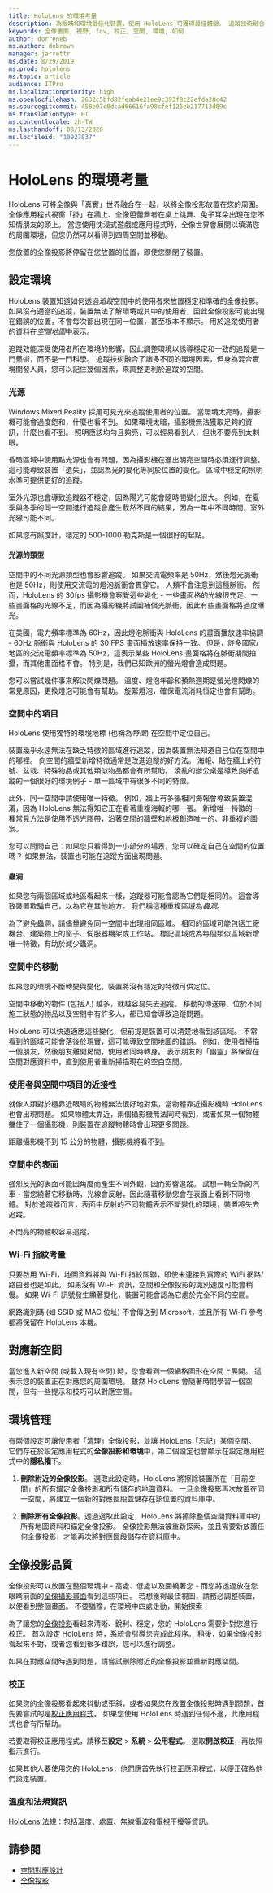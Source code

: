 ```yaml
---
title: HoloLens 的環境考量
description: 為眼睛和環境最佳化裝置，使用 HoloLens 可獲得最佳體驗。 追蹤技術融合了諸多不同的環境因素，但身為混合實境開發人員，您可以記住幾個因素，來調整一個更適合全像投影的空間。
keywords: 全像畫面, 視野, fov, 校正, 空間, 環境, 如何
author: dorreneb
ms.author: dobrown
manager: jarrettr
ms.date: 8/29/2019
ms.prod: hololens
ms.topic: article
audience: ITPro
ms.localizationpriority: high
ms.openlocfilehash: 2632c5bfd82feab4e21ee9c393f8c22efda28c42
ms.sourcegitcommit: 458e07c0dcad66616fa98cfef125eb217713d89c
ms.translationtype: HT
ms.contentlocale: zh-TW
ms.lasthandoff: 08/13/2020
ms.locfileid: "10927837"
---
```

# HoloLens 的環境考量

HoloLens 可將全像與「真實」世界融合在一起，以將全像投影放置在您的周圍。 全像應用程式視窗「掛」在牆上、全像芭蕾舞者在桌上跳舞、兔子耳朵出現在您不知情朋友的頭上。 當您使用沈浸式遊戲或應用程式時，全像世界會展開以填滿您的周圍環境，但您仍然可以看得到四周空間並移動。

您放置的全像投影將停留在您放置的位置，即使您關閉了裝置。

## 設定環境

HoloLens 裝置知道如何透過*追蹤*空間中的使用者來放置穩定和準確的全像投影。 如果沒有適當的追蹤，裝置無法了解環境或其中的使用者，因此全像投影可能出現在錯誤的位置，不會每次都出現在同一位置，甚至根本不顯示。 用於追蹤使用者的資料在*空間地圖*中表示。  

追蹤效能深受使用者所在環境的影響，因此調整環境以誘導穩定和一致的追蹤是一門藝術，而不是一門科學。 追蹤技術融合了諸多不同的環境因素，但身為混合實境開發人員，您可以記住幾個因素，來調整更利於追蹤的空間。

### 光源

Windows Mixed Reality 採用可見光來追蹤使用者的位置。 當環境太亮時，攝影機可能會過度飽和，什麼也看不到。 如果環境太暗，攝影機無法獲取足夠的資訊，什麼也看不到。 照明應該均勻且夠亮，可以輕易看到人，但也不要亮到太刺眼。  

昏暗區域中使用點光源也會有問題，因為攝影機在進出明亮空間時必須進行調整。 這可能導致裝置「遺失」，並認為光的變化等同於位置的變化。 區域中穩定的照明水準可提供更好的追蹤。  

室外光源也會導致追蹤器不穩定，因為陽光可能會隨時間變化很大。 例如，在夏季與冬季的同一空間進行追蹤會產生截然不同的結果，因為一年中不同時間，室外光線可能不同。  

如果您有照度計，穩定的 500-1000 勒克斯是一個很好的起點。  

#### 光源的類型

空間中的不同光源類型也會影響追蹤。 如果交流電頻率是 50Hz，然後燈光脈衝也是 50Hz，則使用交流電的燈泡脈衝會貫穿它。 人類不會注意到這種脈衝。 然而，HoloLens 的 30fps 攝影機會察覺這些變化 - 一些畫面格的光線很充足、一些畫面格的光線不足，而因為攝影機將試圖補償光脈衝，因此有些畫面格將過度曝光。  

在美國，電力頻率標準為 60Hz，因此燈泡脈衝與 HoloLens 的畫面播放速率協調 - 60Hz 脈衝與 HoloLens 的 30 FPS 畫面播放速率保持一致。 但是，許多國家/地區的交流電頻率標準為 50Hz，這表示某些 HoloLens 畫面格將在脈衝期間拍攝，而其他畫面格不會。 特別是，我們已知歐洲的螢光燈會造成問題。  

您可以嘗試幾件事來解決閃爍問題。 溫度、燈泡年齡和預熱週期是螢光燈閃爍的常見原因，更換燈泡可能會有幫助。 旋緊燈泡，確保電流消耗恒定也會有幫助。  

### 空間中的項目

HoloLens 使用獨特的環境地標 (也稱為*特徵*) 在空間中定位自己。  

裝置幾乎永遠無法在缺乏特徵的區域進行追蹤，因為裝置無法知道自己位在空間中的哪裡。 向空間的牆壁新增特徵通常是改進追蹤的好方法。 海報、貼在牆上的符號、盆栽、特殊物品或其他類似物品都會有所幫助。 淩亂的辦公桌是導致良好追蹤的一個很好的環境例子 - 單一區域中有很多不同的特徵。  

此外，同一空間中請使用唯一特徵。 例如，牆上有多張相同海報會導致裝置混淆，因為 HoloLens 無法得知它正在看著重複海報的哪一張。 新增唯一特徵的一種常見方法是使用不透光膠帶，沿著空間的牆壁和地板創造唯一的、非重複的圖案。  

您可以問問自己：如果您只看得到一小部分的場景，您可以確定自己在空間的位置嗎？ 如果無法，裝置也可能在追蹤方面出現問題。

#### 蟲洞

如果您有兩個區域或地區看起來一樣，追蹤器可能會認為它們是相同的。 這會導致裝置欺騙自己，以為它在其他地方。 我們稱這種重複區域為*蟲洞*。  

為了避免蟲洞，請儘量避免同一空間中出現相同區域。 相同的區域可能包括工廠機台、建築物上的窗子、伺服器機架或工作站。 標記區域或為每個類似區域新增唯一特徵，有助於減少蟲洞。

### 空間中的移動

如果您的環境不斷轉變與變化，裝置將沒有穩定的特徵可供定位。  

空間中移動的物件 (包括人) 越多，就越容易失去追蹤。 移動的傳送帶、位於不同施工狀態的物品以及空間中有許多人，都已知會導致追蹤問題。

HoloLens 可以快速適應這些變化，但前提是裝置可以清楚地看到該區域。 不常看到的區域可能會落後於現實，這可能導致空間地圖的錯誤。 例如，使用者掃描一個朋友，然後朋友離開房間，使用者同時轉身。 表示朋友的「幽靈」將保留在空間對應資料中，直到使用者重新掃描現在的空白空間。

### 使用者與空間中項目的近接性

就像人類對於極靠近眼睛的物體無法很好地對焦，當物體靠近攝影機時 HoloLens 也會出現問題。 如果物體太靠近，兩個攝影機無法同時看到，或者如果一個物體擋住了一個攝影機，則裝置在追蹤物體時會出現更多問題。  

距離攝影機不到 15 公分的物體，攝影機將看不到。

### 空間中的表面

強烈反光的表面可能因角度而產生不同外觀，因而影響追蹤。 試想一輛全新的汽車 - 當您繞著它移動時，光線會反射，因此隨著移動您會在表面上看到不同物體。 對於追蹤器而言，表面中反射的不同物體表示不斷變化的環境，裝置將失去追蹤。

不閃亮的物體較容易追蹤。

### Wi-Fi 指紋考量

只要啟用 Wi-Fi，地圖資料將與 Wi-Fi 指紋關聯，即使未連接到實際的 WiFi 網路/路由器也是如此。 如果沒有 Wi-Fi 資訊，空間和全像投影的識別速度可能會稍慢。 如果 Wi-Fi 訊號發生顯著變化，裝置可能會認為它處於完全不同的空間。

網路識別碼 (如 SSID 或 MAC 位址) 不會傳送到 Microsoft，並且所有 Wi-Fi 參考都將保留在 HoloLens 本機。

## 對應新空間

當您進入新空間 (或載入現有空間) 時，您會看到一個網格圖形在空間上展開。 這表示您的裝置正在對應您的周圍環境。 雖然 HoloLens 會隨著時間學習一個空間，但有一些提示和技巧可以對應空間。

## 環境管理

有兩個設定可讓使用者「清理」全像投影，並讓 HoloLens「忘記」某個空間。 它們存在於設定應用程式的**全像投影和環境**中，第二個設定也會顯示在設定應用程式中的**隱私權**下。  

1. **刪除附近的全像投影**。 選取此設定時，HoloLens 將擦除裝置所在「目前空間」的所有錨定全像投影和所有儲存的地圖資料。 一旦全像投影再次放置在同一空間，將建立一個新的對應區段並儲存在該位置的資料庫中。

1. **刪除所有全像投影**。透過選取此設定，HoloLens 將擦除整個空間資料庫中的所有地圖資料和錨定全像投影。 全像投影無法被重新探索，並且需要新放置任何全像投影，才能再次將對應區段儲存在資料庫中。

## 全像投影品質

全像投影可以放置在整個環境中 - 高處、低處以及圍繞著您 - 而您將透過放在您眼睛前面的[全像攝影畫面](https://docs.microsoft.com/windows/mixed-reality/holographic-frame)看到這些項目。 若想獲得最佳視圖，請務必調整裝置，以便看到整個畫面。 不要猶豫，在環境中四處走動，開始探索！

為了讓您的[全像投影](https://docs.microsoft.com/windows/mixed-reality/hologram)看起來清晰、銳利、穩定，您的 HoloLens 需要針對您進行校正。 首次設定 HoloLens 時，系統會引導您完成此程序。 稍後，如果全像投影看起來不對，或者您看到很多錯誤，您可以進行調整。

如果在對應空間時遇到問題，請嘗試刪除附近的全像投影並重新對應空間。

### 校正

如果您的全像投影看起來抖動或歪斜，或者如果您在放置全像投影時遇到問題，首先要嘗試的是[校正應用程式](hololens-calibration.md)。 如果您使用 HoloLens 時遇到任何不適，此應用程式也會有所幫助。

若要取得校正應用程式，請移至**設定** > **系統** > **公用程式**。 選取**開啟校正**，再依照指示進行。

如果其他人要使用您的 HoloLens，他們應首先執行校正應用程式，以便正確為他們設定裝置。

### 溫度和法規資訊
[HoloLens 法規](https://support.microsoft.com/en-us/help/13761/hololens-regulatory-information)：包括溫度、處置、無線電波和電視干擾等資訊。

## 請參閱

- [空間對應設計](https://docs.microsoft.com/windows/mixed-reality/spatial-mapping)
- [全像投影](https://docs.microsoft.com/windows/mixed-reality/hologram)

